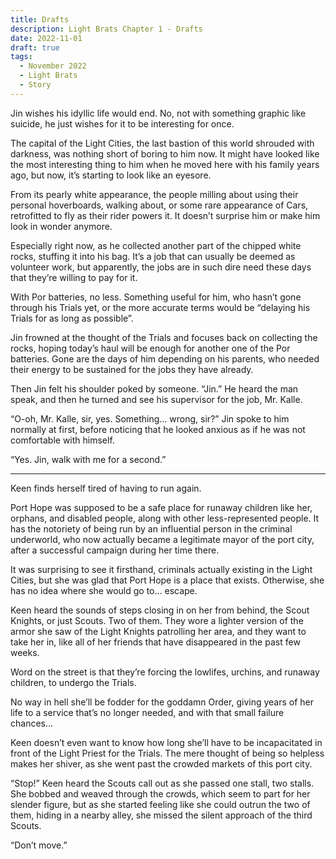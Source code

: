```yaml
---
title: Drafts
description: Light Brats Chapter 1 - Drafts
date: 2022-11-01
draft: true
tags:
  - November 2022
  - Light Brats
  - Story
---
```


Jin wishes his idyllic life would end. No, not with something graphic like suicide, he just wishes for it to be interesting for once. 

The capital of the Light Cities, the last bastion of this world shrouded with darkness, was nothing short of boring to him now. It might have looked like the most interesting thing to him when he moved here with his family years ago, but now, it’s starting to look like an eyesore.

From its pearly white appearance, the people milling about using their personal hoverboards, walking about, or some rare appearance of Cars, retrofitted to fly as their rider powers it. It doesn’t surprise him or make him look in wonder anymore.

Especially right now, as he collected another part of the chipped white rocks, stuffing it into his bag. It’s a job that can usually be deemed as volunteer work, but apparently, the jobs are in such dire need these days that they’re willing to pay for it.

With Por batteries, no less. Something useful for him, who hasn’t gone through his Trials yet, or the more accurate terms would be “delaying his Trials for as long as possible”.

Jin frowned at the thought of the Trials and focuses back on collecting the rocks, hoping today’s haul will be enough for another one of the Por batteries. Gone are the days of him depending on his parents, who needed their energy to be sustained for the jobs they have already.

Then Jin felt his shoulder poked by someone. “Jin.” He heard the man speak, and then he turned and see his supervisor for the job, Mr. Kalle.

“O-oh, Mr. Kalle, sir, yes. Something… wrong, sir?” Jin spoke to him normally at first, before noticing that he looked anxious as if he was not comfortable with himself.

“Yes. Jin, walk with me for a second.”

-----

Keen finds herself tired of having to run again.

Port Hope was supposed to be a safe place for runaway children like her, orphans, and disabled people, along with other less-represented people. It has the notoriety of being run by an influential person in the criminal underworld, who now actually became a legitimate mayor of the port city, after a successful campaign during her time there.

It was surprising to see it firsthand, criminals actually existing in the Light Cities, but she was glad that Port Hope is a place that exists. Otherwise, she has no idea where she would go to… escape.

Keen heard the sounds of steps closing in on her from behind, the Scout Knights, or just Scouts. Two of them. They wore a lighter version of the armor she saw of the Light Knights patrolling her area, and they want to take her in, like all of her friends that have disappeared in the past few weeks. 

Word on the street is that they’re forcing the lowlifes, urchins, and runaway children, to undergo the Trials.

No way in hell she’ll be fodder for the goddamn Order, giving years of her life to a service that’s no longer needed, and with that small failure chances…

Keen doesn’t even want to know how long she’ll have to be incapacitated in front of the Light Priest for the Trials. The mere thought of being so helpless makes her shiver, as she went past the crowded markets of this port city.

“Stop!” Keen heard the Scouts call out as she passed one stall, two stalls. She bobbed and weaved through the crowds, which seem to part for her slender figure, but as she started feeling like she could outrun the two of them, hiding in a nearby alley, she missed the silent approach of the third Scouts.

“Don’t move.”